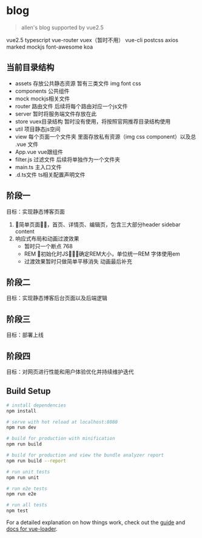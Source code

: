 # blog

> allen's blog supported by vue2.5

vue2.5 typescript vue-router vuex（暂时不用） vue-cli postcss axios marked mockjs font-awesome koa

## 当前目录结构
- assets  存放公共静态资源 暂有三类文件 img font css
- components  公共组件
- mock mockjs相关文件
- router 路由文件  后续将每个路由对应一个js文件
- server 暂时将服务端文件存放在此
- store  vuex目录结构 暂时没有使用，将按照官网推荐目录结构使用
- util  项目静态js空间
- view  每个页面一个文件夹 里面存放私有资源（img css component）以及总 .vue 文件
- App.vue  vue跟组件
- filter.js  过滤文件 后续将单独作为一个文件夹
- main.ts  主入口文件
- .d.ts文件  ts相关配置声明文件

## 阶段一  
目标：实现静态博客页面

1. 简单页面，首页、详情页、编辑页，包含三大部分header  sidebar  content
2. 响应式布局和动画过渡效果
    - 暂时只一个断点  768
    - REM  初始化时JS确定REM大小，单位统一REM   字体使用em
    - 过渡效果暂时只做简单平移消失  动画最后补充


## 阶段二
目标：实现静态博客后台页面以及后端逻辑


## 阶段三
目标：部署上线


## 阶段四
目标：对网页进行性能和用户体验优化并持续维护迭代


## Build Setup

``` bash
# install dependencies
npm install

# serve with hot reload at localhost:8080
npm run dev

# build for production with minification
npm run build

# build for production and view the bundle analyzer report
npm run build --report

# run unit tests
npm run unit

# run e2e tests
npm run e2e

# run all tests
npm test
```

For a detailed explanation on how things work, check out the [guide](http://vuejs-templates.github.io/webpack/) and [docs for vue-loader](http://vuejs.github.io/vue-loader).


